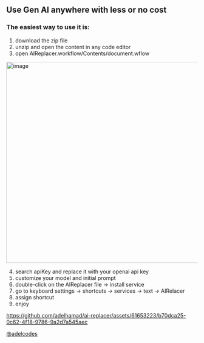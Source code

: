 ## Use Gen AI anywhere with less or no cost

### The easiest way to use it is:

1. download the zip file
2. unzip and open the content in any code editor
3. open AIReplacer.workflow/Contents/document.wflow

<img width="531" alt="image" src="https://github.com/adelhamad/ai-replacer/assets/61653223/6796545e-14a2-4621-8d0a-d9ec480f4857">

4. search apiKey and replace it with your openai api key
5. customize your model and initial prompt
6. double-click on the AIReplacer file -> install service
7. go to keyboard settings -> shortcuts -> services -> text -> AIRelacer
8. assign shortcut
9. enjoy



https://github.com/adelhamad/ai-replacer/assets/61653223/b70dca25-0c62-4f18-9786-9a2d7a545aec



[@adelcodes](https://twitter.com/adelcodes)
